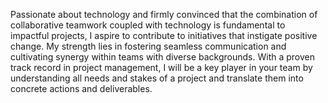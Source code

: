 
Passionate about technology and firmly convinced that the combination of collaborative teamwork coupled with technology is fundamental to impactful projects, I aspire to contribute to initiatives that instigate positive change. 
My strength lies in fostering seamless communication and cultivating synergy within teams with diverse backgrounds. With a proven track record in project management, I will be a key player in your team by understanding all needs and stakes of a project and translate them into concrete actions and deliverables.

